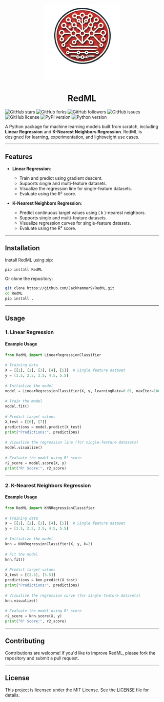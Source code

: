 <p align="center">
  <img src= "https://raw.githubusercontent.com/Jackhammer9/RedML/main/images/logo.png" height=250px width=250px>
</p>

<h1 align="center">RedML</h1>

![GitHub stars](https://img.shields.io/github/stars/Jackhammer9/RedML?style=for-the-badge)
![GitHub forks](https://img.shields.io/github/forks/Jackhammer9/RedML?style=for-the-badge)
![GitHub followers](https://img.shields.io/github/followers/Jackhammer9?style=for-the-badge)
![GitHub issues](https://img.shields.io/github/issues/Jackhammer9/RedML?style=for-the-badge)
![GitHub license](https://img.shields.io/github/license/Jackhammer9/RedML?style=for-the-badge)
![PyPI version](https://img.shields.io/pypi/v/RedML?style=for-the-badge)
![Python version](https://img.shields.io/badge/python-3.6%2B-blue?style=for-the-badge)


A Python package for machine learning models built from scratch, including **Linear Regression** and **K-Nearest Neighbors Regression**. RedML is designed for learning, experimentation, and lightweight use cases.

---

## **Features**

- **Linear Regression**:
  - Train and predict using gradient descent.
  - Supports single and multi-feature datasets.
  - Visualize the regression line for single-feature datasets.
  - Evaluate using the R² score.

- **K-Nearest Neighbors Regression**:
  - Predict continuous target values using \( k \)-nearest neighbors.
  - Supports single and multi-feature datasets.
  - Visualize regression curves for single-feature datasets.
  - Evaluate using the R² score.

---

## **Installation**

Install RedML using pip:

```bash
pip install RedML
```

Or clone the repository:

```bash
git clone https://github.com/Jackhammer9/RedML.git
cd RedML
pip install .
```

---

## **Usage**

### **1. Linear Regression**

#### **Example Usage**
```python
from RedML import LinearRegressionClassifier

# Training data
X = [[1], [2], [3], [4], [5]]  # Single feature dataset
y = [1.5, 2.5, 3.5, 4.5, 5.5]

# Initialize the model
model = LinearRegressionClassifier(X, y, learningRate=0.01, maxIter=1000)

# Train the model
model.fit()

# Predict target values
X_test = [[6], [7]]
predictions = model.predict(X_test)
print("Predictions:", predictions)

# Visualize the regression line (for single-feature datasets)
model.visualize()

# Evaluate the model using R² score
r2_score = model.score(X, y)
print("R² Score:", r2_score)
```

---

### **2. K-Nearest Neighbors Regression**

#### **Example Usage**
```python
from RedML import KNNRegressionClassifier

# Training data
X = [[1], [2], [3], [4], [5]]  # Single feature dataset
y = [1.5, 2.5, 3.5, 4.5, 5.5]

# Initialize the model
knn = KNNRegressionClassifier(X, y, k=2)

# Fit the model
knn.fit()

# Predict target values
X_test = [[2.5], [3.5]]
predictions = knn.predict(X_test)
print("Predictions:", predictions)

# Visualize the regression curve (for single-feature datasets)
knn.visualize()

# Evaluate the model using R² score
r2_score = knn.score(X, y)
print("R² Score:", r2_score)
```
---

## **Contributing**

Contributions are welcome! If you'd like to improve RedML, please fork the repository and submit a pull request.

---

## **License**

This project is licensed under the MIT License. See the [LICENSE](LICENSE) file for details.
